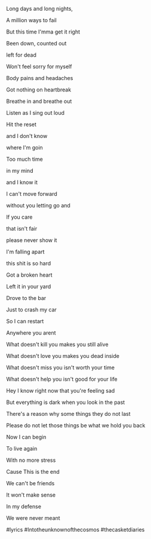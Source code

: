 Long days and long nights,

A million ways to fail

But this time I'mma get it right

Been down,  counted out

left for dead

Won't feel sorry for myself

Body pains and headaches

Got nothing on heartbreak

Breathe in and breathe out

Listen as I sing out loud

Hit the reset

and I don't know

where I'm goin

Too much time

in my mind

and I know it

I can't move forward

without you letting go and

If you care

that isn't fair

please never show it

I'm falling apart

this shit is so hard

Got a broken heart

Left it in your yard

Drove to the bar

Just to crash my car

So I can restart

Anywhere you arent

What doesn't kill you makes you still alive

What doesn't love you makes you dead inside

What doesn't miss you isn't worth your time

What doesn't help you isn't good for your life

Hey I know right now that you're feeling sad

But everything is dark when you look in the past

There's a reason why some things they do not last

Please do not let those things be what we hold you back

Now I can begin

To live again

With no more stress

Cause This is the end

We can't be friends

It won't make sense

In my defense

We were never meant

#lyrics #Intotheunknownofthecosmos #thecasketdiaries 